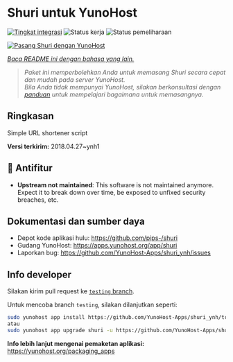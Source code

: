 <!--
N.B.: README ini dibuat secara otomatis oleh <https://github.com/YunoHost/apps/tree/master/tools/readme_generator>
Ini TIDAK boleh diedit dengan tangan.
-->

# Shuri untuk YunoHost

[![Tingkat integrasi](https://apps.yunohost.org/badge/integration/shuri)](https://ci-apps.yunohost.org/ci/apps/shuri/)
![Status kerja](https://apps.yunohost.org/badge/state/shuri)
![Status pemeliharaan](https://apps.yunohost.org/badge/maintained/shuri)

[![Pasang Shuri dengan YunoHost](https://install-app.yunohost.org/install-with-yunohost.svg)](https://install-app.yunohost.org/?app=shuri)

*[Baca README ini dengan bahasa yang lain.](./ALL_README.md)*

> *Paket ini memperbolehkan Anda untuk memasang Shuri secara cepat dan mudah pada server YunoHost.*  
> *Bila Anda tidak mempunyai YunoHost, silakan berkonsultasi dengan [panduan](https://yunohost.org/install) untuk mempelajari bagaimana untuk memasangnya.*

## Ringkasan

Simple URL shortener script

**Versi terkirim:** 2018.04.27~ynh1
## :red_circle: Antifitur

- **Upstream not maintained**: This software is not maintained anymore. Expect it to break down over time, be exposed to unfixed security breaches, etc.

## Dokumentasi dan sumber daya

- Depot kode aplikasi hulu: <https://github.com/pips-/shuri>
- Gudang YunoHost: <https://apps.yunohost.org/app/shuri>
- Laporkan bug: <https://github.com/YunoHost-Apps/shuri_ynh/issues>

## Info developer

Silakan kirim pull request ke [`testing` branch](https://github.com/YunoHost-Apps/shuri_ynh/tree/testing).

Untuk mencoba branch `testing`, silakan dilanjutkan seperti:

```bash
sudo yunohost app install https://github.com/YunoHost-Apps/shuri_ynh/tree/testing --debug
atau
sudo yunohost app upgrade shuri -u https://github.com/YunoHost-Apps/shuri_ynh/tree/testing --debug
```

**Info lebih lanjut mengenai pemaketan aplikasi:** <https://yunohost.org/packaging_apps>
